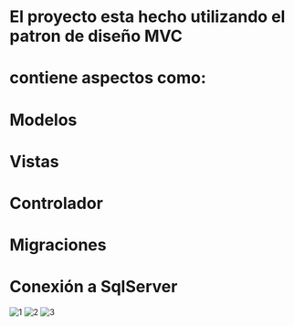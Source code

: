 # El proyecto esta hecho utilizando el patron de diseño MVC
# contiene aspectos como:
# Modelos
# Vistas
# Controlador
# Migraciones
# Conexión a SqlServer

![1](https://github.com/user-attachments/assets/6e54f8ef-2579-496d-98a0-9809b0783039)
![2](https://github.com/user-attachments/assets/161a3c2a-9698-4ec0-9773-7076bbbd6595)
![3](https://github.com/user-attachments/assets/bcd78c77-4df9-46a8-a325-2cb306444754)
